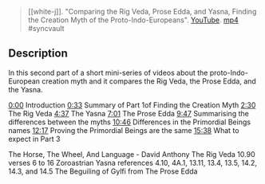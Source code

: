 > [[white-j]]. "Comparing the Rig Veda, Prose Edda, and Yasna, Finding the Creation Myth of the Proto-Indo-Europeans". [YouTube](https://youtu.be/M26xaABOh3I). [mp4](white-j2020-09-10-comparing.mp4) #syncvault

## Description

In this second part of a short mini-series of videos about the proto-Indo-European creation myth and it compares the Rig Veda, the Prose Edda, and the Yasna. 

[0:00](https://www.youtube.com/watch?v=M26xaABOh3I&list=PLru2Z4KGjAVIOyMEKaYcgIUrdOBHhuoBe&index=2&t=0s) Introduction
[0:33](https://www.youtube.com/watch?v=M26xaABOh3I&list=PLru2Z4KGjAVIOyMEKaYcgIUrdOBHhuoBe&index=2&t=33s) Summary of Part 1of Finding the Creation Myth
[2:30](https://www.youtube.com/watch?v=M26xaABOh3I&list=PLru2Z4KGjAVIOyMEKaYcgIUrdOBHhuoBe&index=2&t=150s) The Rig Veda
[4:37](https://www.youtube.com/watch?v=M26xaABOh3I&list=PLru2Z4KGjAVIOyMEKaYcgIUrdOBHhuoBe&index=2&t=277s) The Yasna 
[7:01](https://www.youtube.com/watch?v=M26xaABOh3I&list=PLru2Z4KGjAVIOyMEKaYcgIUrdOBHhuoBe&index=2&t=421s) The Prose Edda
[9:47](https://www.youtube.com/watch?v=M26xaABOh3I&list=PLru2Z4KGjAVIOyMEKaYcgIUrdOBHhuoBe&index=2&t=587s) Summarising the differences between the myths
[10:46](https://www.youtube.com/watch?v=M26xaABOh3I&list=PLru2Z4KGjAVIOyMEKaYcgIUrdOBHhuoBe&index=2&t=646s) Differences in the Primordial Beings names
[12:17](https://www.youtube.com/watch?v=M26xaABOh3I&list=PLru2Z4KGjAVIOyMEKaYcgIUrdOBHhuoBe&index=2&t=737s) Proving the Primordial Beings are the same 
[15:38](https://www.youtube.com/watch?v=M26xaABOh3I&list=PLru2Z4KGjAVIOyMEKaYcgIUrdOBHhuoBe&index=2&t=938s) What to expect in Part 3

The Horse, The Wheel, And Language - David Anthony 
The Rig Veda 10.90 verses 6 to 16
Zoroastrian Yasna references 4.10, 4A.1, 13.11, 13.4, 13.5, 14.2, 14.3, and 14.5
The Beguiling of Gylfi from The Prose Edda 